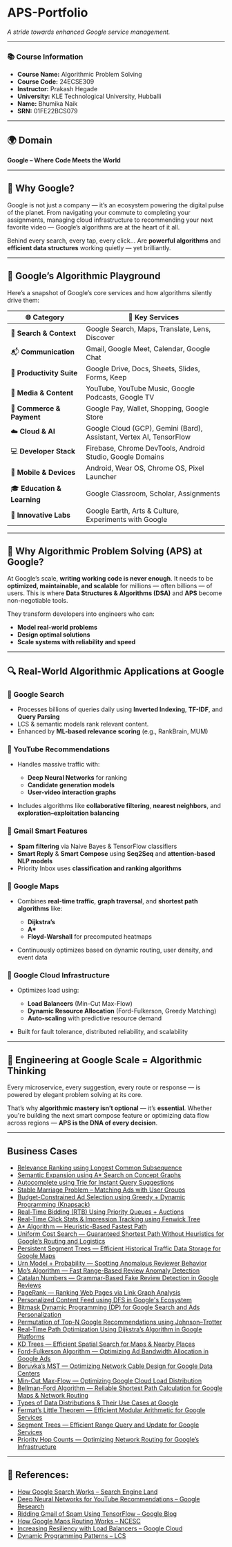 # APS-Portfolio

_A stride towards enhanced Google service management._

---

### 📚 Course Information

- **Course Name:** Algorithmic Problem Solving  
- **Course Code:** 24ECSE309  
- **Instructor:** Prakash Hegade  
- **University:** KLE Technological University, Hubballi  
- **Name:** Bhumika Naik  
- **SRN:** 01FE22BCS079  

---
## 🌍 Domain

**Google  – Where Code Meets the World**

---

## 🚀 Why Google?

Google is not just a company — it’s an ecosystem powering the digital pulse of the planet. From navigating your commute to completing your assignments, managing cloud infrastructure to recommending your next favorite video — Google’s algorithms are at the heart of it all.

Behind every search, every tap, every click…
Are **powerful algorithms** and **efficient data structures** working quietly — yet brilliantly.

---

## 🧠 Google’s Algorithmic Playground

Here’s a snapshot of Google’s core services and how algorithms silently drive them:

| 🌐 **Category**             | 🧩 **Key Services**                                                 |
| --------------------------- | ------------------------------------------------------------------- |
| 🔎 **Search & Context**     | Google Search, Maps, Translate, Lens, Discover                      |
| 📬 **Communication**        | Gmail, Google Meet, Calendar, Google Chat                           |
| 📁 **Productivity Suite**   | Google Drive, Docs, Sheets, Slides, Forms, Keep                     |
| 🎥 **Media & Content**      | YouTube, YouTube Music, Google Podcasts, Google TV                  |
| 💸 **Commerce & Payment**   | Google Pay, Wallet, Shopping, Google Store                          |
| ☁️ **Cloud & AI**           | Google Cloud (GCP), Gemini (Bard), Assistant, Vertex AI, TensorFlow |
| 💻 **Developer Stack**      | Firebase, Chrome DevTools, Android Studio, Google Domains           |
| 📱 **Mobile & Devices**     | Android, Wear OS, Chrome OS, Pixel Launcher                         |
| 🎓 **Education & Learning** | Google Classroom, Scholar, Assignments                              |
| 🧪 **Innovative Labs**      | Google Earth, Arts & Culture, Experiments with Google               |

---

## 🧩 Why Algorithmic Problem Solving (APS) at Google?

At Google’s scale, **writing working code is never enough**.
It needs to be **optimized, maintainable, and scalable** for millions — often billions — of users.
This is where **Data Structures & Algorithms (DSA)** and **APS** become non-negotiable tools.

They transform developers into engineers who can:

* **Model real-world problems**
* **Design optimal solutions**
* **Scale systems with reliability and speed**

---

## 🔍 Real-World Algorithmic Applications at Google

### 📌 Google Search

* Processes billions of queries daily using **Inverted Indexing**, **TF-IDF**, and **Query Parsing**
* LCS & semantic models rank relevant content.
* Enhanced by **ML-based relevance scoring** (e.g., RankBrain, MUM)

### 📌 YouTube Recommendations

* Handles massive traffic with:

  * **Deep Neural Networks** for ranking
  * **Candidate generation models**
  * **User-video interaction graphs**
* Includes algorithms like **collaborative filtering**, **nearest neighbors**, and **exploration–exploitation balancing**

### 📌 Gmail Smart Features

* **Spam filtering** via Naive Bayes & TensorFlow classifiers
* **Smart Reply** & **Smart Compose** using **Seq2Seq** and **attention-based NLP models**
* Priority Inbox uses **classification and ranking algorithms**

### 📌 Google Maps

* Combines **real-time traffic**, **graph traversal**, and **shortest path algorithms** like:

  * **Dijkstra’s**
  * **A\***
  * **Floyd-Warshall** for precomputed heatmaps
* Continuously optimizes based on dynamic routing, user density, and event data

### 📌 Google Cloud Infrastructure

* Optimizes load using:

  * **Load Balancers** (Min-Cut Max-Flow)
  * **Dynamic Resource Allocation** (Ford-Fulkerson, Greedy Matching)
  * **Auto-scaling** with predictive resource demand
* Built for fault tolerance, distributed reliability, and scalability

---

## 🧠 Engineering at Google Scale = Algorithmic Thinking

Every microservice, every suggestion, every route or response — is powered by elegant problem solving at its core.

That’s why **algorithmic mastery isn’t optional** — it’s **essential**.
Whether you're building the next smart compose feature or optimizing data flow across regions — **APS is the DNA of every decision**.


---
## Business Cases

- [Relevance Ranking using Longest Common Subsequence](business-cases/b1.md)
- [Semantic Expansion using A* Search on Concept Graphs](business-cases/b2.md)
- [Autocomplete using Trie for Instant Query Suggestions](business-cases/b3.md)
- [Stable Marriage Problem – Matching Ads with User Groups](business-cases/b4.md)
- [Budget-Constrained Ad Selection using Greedy + Dynamic Programming (Knapsack)](business-cases/b4.md)
- [Real-Time Bidding (RTB) Using Priority Queues + Auctions](business-cases/b4.md)
- [Real-Time Click Stats & Impression Tracking using Fenwick Tree](business-cases/b7.md)
- [A* Algorithm — Heuristic-Based Fastest Path](business-cases/b8.md)
- [Uniform Cost Search — Guaranteed Shortest Path Without Heuristics for Google’s Routing and Logistics](business-cases/b9.md)
- [Persistent Segment Trees — Efficient Historical Traffic Data Storage for Google Maps](business-cases/b10.md)
- [Urn Model + Probability — Spotting Anomalous Reviewer Behavior](business-cases/b11.md)
- [Mo’s Algorithm — Fast Range-Based Review Anomaly Detection](business-cases/b12.md)
- [Catalan Numbers — Grammar-Based Fake Review Detection in Google Reviews](business-cases/b13.md)
- [PageRank — Ranking Web Pages via Link Graph Analysis](business-cases/b15.md)
- [Personalized Content Feed using DFS in Google's Ecosystem](business-cases/b16.md)
- [Bitmask Dynamic Programming (DP) for Google Search and Ads Personalization](business-cases/b17.md)
- [Permutation of Top-N Google Recommendations using Johnson–Trotter](business-cases/b18.md)
- [Real-Time Path Optimization Using Dijkstra’s Algorithm in Google Platforms](business-cases/b19.md)
- [KD Trees — Efficient Spatial Search for Maps & Nearby Places](business-cases/b20.md)
- [Ford-Fulkerson Algorithm — Optimizing Ad Bandwidth Allocation in Google Ads](business-cases/b21.md)
- [Boruvka’s MST — Optimizing Network Cable Design for Google Data Centers](business-cases/b22.md)
- [Min-Cut Max-Flow — Optimizing Google Cloud Load Distribution](business-cases/b23.md)
- [Bellman-Ford Algorithm — Reliable Shortest Path Calculation for Google Maps & Network Routing](business-cases/b24.md)
- [Types of Data Distributions & Their Use Cases at Google](business-cases/b25.md)
- [Fermat’s Little Theorem — Efficient Modular Arithmetic for Google Services](business-cases/b26.md)
- [Segment Trees — Efficient Range Query and Update for Google Services](business-cases/b27.md)
- [Priority Hop Counts — Optimizing Network Routing for Google’s Infrastructure](business-cases/b28.md)

---
## 🔗 References:

* [How Google Search Works – Search Engine Land](https://searchengineland.com)
* [Deep Neural Networks for YouTube Recommendations – Google Research](https://research.google)
* [Ridding Gmail of Spam Using TensorFlow – Google Blog](https://workspace.google.com/blog)
* [How Google Maps Routing Works – NCESC](https://www.ncesc.com)
* [Increasing Resiliency with Load Balancers – Google Cloud](https://cloud.google.com)
* [Dynamic Programming Patterns – LCS](https://astikanand.github.io/techblogs/dynamic-programming-patterns/longest-common-subsequence-pattern)


  

